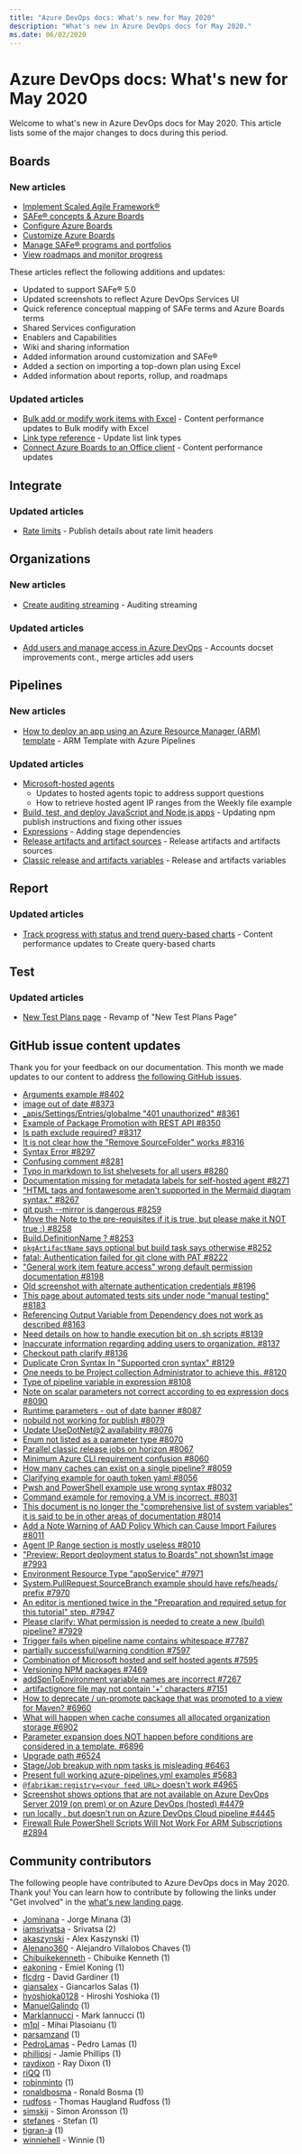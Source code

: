 ```yaml
---
title: "Azure DevOps docs: What's new for May 2020"
description: "What's new in Azure DevOps docs for May 2020."
ms.date: 06/02/2020
---
```


# Azure DevOps docs: What's new for May 2020

Welcome to what's new in Azure DevOps docs for May 2020. This article lists some of the major changes to docs during this period.

## Boards

### New articles

- [Implement Scaled Agile Framework®](/azure/devops/boards/plans/scaled-agile-framework)
- [SAFe® concepts & Azure Boards](/azure/devops/boards/plans/safe-concepts)
- [Configure Azure Boards](/azure/devops/boards/plans/safe-configure-boards)
- [Customize Azure Boards](/azure/devops/boards/plans/safe-customize)
- [Manage SAFe® programs and portfolios](/azure/devops/boards/plans/safe-plan-track-boards)
- [View roadmaps and monitor progress](/azure/devops/boards/plans/safe-review-roadmaps-progress)

These articles reflect the following additions and updates: 

- Updated to support SAFe® 5.0
- Updated screenshots to reflect Azure DevOps Services UI 
- Quick reference conceptual mapping of SAFe terms and Azure Boards terms
- Shared Services configuration 
- Enablers and Capabilities
- Wiki and sharing information 
- Added information around customization and SAFe®
- Added a section on importing a top-down plan using Excel
- Added information about reports, rollup, and roadmaps 


### Updated articles

- [Bulk add or modify work items with Excel](/azure/devops/boards/backlogs/office/bulk-add-modify-work-items-excel) - Content performance updates to Bulk modify with Excel
- [Link type reference](/azure/devops/boards/queries/link-type-reference) - Update list link types
- [Connect Azure Boards to an Office client](/azure/devops/boards/backlogs/office/track-work) - Content performance updates

## Integrate

### Updated articles

- [Rate limits](/azure/devops/integrate/concepts/rate-limits) - Publish details about rate limit headers

## Organizations

### New articles

- [Create auditing streaming](/azure/devops/organizations/audit/auditing-streaming) - Auditing streaming

### Updated articles

- [Add users and manage access in Azure DevOps](/azure/devops/organizations/accounts/add-organization-users) - Accounts docset improvements cont., merge articles add users

## Pipelines

### New articles

- [How to deploy an app using an Azure Resource Manager (ARM) template](/azure/devops/pipelines/apps/cd/azure/deploy-arm-template) - ARM Template with Azure Pipelines

### Updated articles

- [Microsoft-hosted agents](/azure/devops/pipelines/agents/hosted)
  - Updates to hosted agents topic to address support questions
  - How to retrieve hosted agent IP ranges from the Weekly file example
- [Build, test, and deploy JavaScript and Node.js apps](/azure/devops/pipelines/ecosystems/javascript) - Updating npm publish instructions and fixing other issues
- [Expressions](/azure/devops/pipelines/process/expressions) - Adding stage dependencies
- [Release artifacts and artifact sources](/azure/devops/pipelines/release/artifacts) - Release artifacts and artifacts sources
- [Classic release and artifacts variables](/azure/devops/pipelines/release/variables) - Release and artifacts variables

## Report

### Updated articles

- [Track progress with status and trend query-based charts](/azure/devops/report/dashboards/charts) - Content performance updates to Create query-based charts

## Test

### Updated articles

- [New Test Plans page](/azure/devops/test/new-test-plans-page) - Revamp of "New Test Plans Page"

## GitHub issue content updates

Thank you for your feedback on our documentation. This month we made updates to our content to address [the following GitHub issues](https://github.com/MicrosoftDocs/azure-devops-docs/issues?q=linked%3Apr+type%3Aissue+state%3Aclosed+closed%3A2020-04-27..2020-05-31+repo%3AMicrosoftDocs%2Fazure-devops-docs).

- [Arguments example #8402](https://github.com/MicrosoftDocs/azure-devops-docs/issues/8402)
- [image out of date #8373](https://github.com/MicrosoftDocs/azure-devops-docs/issues/8373)
- [_apis/Settings/Entries/globalme "401 unauthorized" #8361](https://github.com/MicrosoftDocs/azure-devops-docs/issues/8361)
- [Example of Package Promotion with REST API #8350](https://github.com/MicrosoftDocs/azure-devops-docs/issues/8350)
- [Is path exclude required? #8317](https://github.com/MicrosoftDocs/azure-devops-docs/issues/8317)
- [It is not clear how the "Remove SourceFolder" works #8316](https://github.com/MicrosoftDocs/azure-devops-docs/issues/8316)
- [Syntax Error #8297](https://github.com/MicrosoftDocs/azure-devops-docs/issues/8297)
- [Confusing comment #8281](https://github.com/MicrosoftDocs/azure-devops-docs/issues/8281)
- [Typo in markdown to list shelvesets for all users #8280](https://github.com/MicrosoftDocs/azure-devops-docs/issues/8280)
- [Documentation missing for metadata labels for self-hosted agent #8271](https://github.com/MicrosoftDocs/azure-devops-docs/issues/8271)
- ["HTML tags and fontawesome aren't supported in the Mermaid diagram syntax." #8267](https://github.com/MicrosoftDocs/azure-devops-docs/issues/8267)
- [git push --mirror is dangerous #8259](https://github.com/MicrosoftDocs/azure-devops-docs/issues/8259)
- [Move the Note to the pre-requisites if it is true, but please make it NOT true ;) #8258](https://github.com/MicrosoftDocs/azure-devops-docs/issues/8258)
- [Build.DefinitionName ? #8253](https://github.com/MicrosoftDocs/azure-devops-docs/issues/8253)
- [`pkgArtifactName` says optional but build task says otherwise #8252](https://github.com/MicrosoftDocs/azure-devops-docs/issues/8252)
- [fatal: Authentication failed for git clone with PAT #8222](https://github.com/MicrosoftDocs/azure-devops-docs/issues/8222)
- ["General work item feature access" wrong default permission documentation #8198](https://github.com/MicrosoftDocs/azure-devops-docs/issues/8198)
- [Old screenshot with alternate authentication credentials #8196](https://github.com/MicrosoftDocs/azure-devops-docs/issues/8196)
- [This page about automated tests sits under node "manual testing" #8183](https://github.com/MicrosoftDocs/azure-devops-docs/issues/8183)
- [Referencing Output Variable from Dependency does not work as described #8163](https://github.com/MicrosoftDocs/azure-devops-docs/issues/8163)
- [Need details on how to handle execution bit on .sh scripts #8139](https://github.com/MicrosoftDocs/azure-devops-docs/issues/8139)
- [Inaccurate information regarding adding users to organization. #8137](https://github.com/MicrosoftDocs/azure-devops-docs/issues/8137)
- [Checkout path clarify #8136](https://github.com/MicrosoftDocs/azure-devops-docs/issues/8136)
- [Duplicate Cron Syntax In "Supported cron syntax" #8129](https://github.com/MicrosoftDocs/azure-devops-docs/issues/8129)
- [One needs to be Project collection Administrator to achieve this. #8120](https://github.com/MicrosoftDocs/azure-devops-docs/issues/8120)
- [Type of pipeline variable in expression #8108](https://github.com/MicrosoftDocs/azure-devops-docs/issues/8108)
- [Note on scalar parameters not correct according to eq expression docs #8090](https://github.com/MicrosoftDocs/azure-devops-docs/issues/8090)
- [Runtime parameters - out of date banner #8087](https://github.com/MicrosoftDocs/azure-devops-docs/issues/8087)
- [nobuild not working for publish #8079](https://github.com/MicrosoftDocs/azure-devops-docs/issues/8079)
- [Update UseDotNet@2 availability #8076](https://github.com/MicrosoftDocs/azure-devops-docs/issues/8076)
- [Enum not listed as a parameter type #8070](https://github.com/MicrosoftDocs/azure-devops-docs/issues/8070)
- [Parallel classic release jobs on horizon #8067](https://github.com/MicrosoftDocs/azure-devops-docs/issues/8067)
- [Minimum Azure CLI requirement confusion #8060](https://github.com/MicrosoftDocs/azure-devops-docs/issues/8060)
- [How many caches can exist on a single pipeline? #8059](https://github.com/MicrosoftDocs/azure-devops-docs/issues/8059)
- [Clarifying example for oauth token yaml #8056](https://github.com/MicrosoftDocs/azure-devops-docs/issues/8056)
- [Pwsh and PowerShell example use wrong syntax #8032](https://github.com/MicrosoftDocs/azure-devops-docs/issues/8032)
- [Command example for removing a VM is incorrect. #8031](https://github.com/MicrosoftDocs/azure-devops-docs/issues/8031)
- [This document is no longer the "comprehensive list of system variables" it is said to be in other areas of documentation #8014](https://github.com/MicrosoftDocs/azure-devops-docs/issues/8014)
- [Add a Note Warning of AAD Policy Which can Cause Import Failures #8011](https://github.com/MicrosoftDocs/azure-devops-docs/issues/8011)
- [Agent IP Range section is mostly useless #8010](https://github.com/MicrosoftDocs/azure-devops-docs/issues/8010)
- ["Preview: Report deployment status to Boards" not shown1st image #7993](https://github.com/MicrosoftDocs/azure-devops-docs/issues/7993)
- [Environment Resource Type "appService" #7971](https://github.com/MicrosoftDocs/azure-devops-docs/issues/7971)
- [System.PullRequest.SourceBranch example should have refs/heads/ prefix #7970](https://github.com/MicrosoftDocs/azure-devops-docs/issues/7970)
- [An editor is mentioned twice in the "Preparation and required setup for this tutorial" step. #7947](https://github.com/MicrosoftDocs/azure-devops-docs/issues/7947)
- [Please clarify: What permission is needed to create a new (build) pipeline? #7929](https://github.com/MicrosoftDocs/azure-devops-docs/issues/7929)
- [Trigger fails when pipeline name contains whitespace #7787](https://github.com/MicrosoftDocs/azure-devops-docs/issues/7787)
- [partially successful/warning condition #7597](https://github.com/MicrosoftDocs/azure-devops-docs/issues/7597)
- [Combination of Microsoft hosted and self hosted agents #7595](https://github.com/MicrosoftDocs/azure-devops-docs/issues/7595)
- [Versioning NPM packages #7469](https://github.com/MicrosoftDocs/azure-devops-docs/issues/7469)
- [addSpnToEnvironment variable names are incorrect #7267](https://github.com/MicrosoftDocs/azure-devops-docs/issues/7267)
- [.artifactignore file may not contain '+' characters #7151](https://github.com/MicrosoftDocs/azure-devops-docs/issues/7151)
- [How to deprecate / un-promote package that was promoted to a view for Maven? #6960](https://github.com/MicrosoftDocs/azure-devops-docs/issues/6960)
- [What will happen when cache consumes all allocated organization storage #6902](https://github.com/MicrosoftDocs/azure-devops-docs/issues/6902)
- [Parameter expansion does NOT happen before conditions are considered in a template. #6896](https://github.com/MicrosoftDocs/azure-devops-docs/issues/6896)
- [Upgrade path #6524](https://github.com/MicrosoftDocs/azure-devops-docs/issues/6524)
- [Stage/Job breakup with npm tasks is misleading #6463](https://github.com/MicrosoftDocs/azure-devops-docs/issues/6463)
- [Present full working azure-pipelines.yml examples #5683](https://github.com/MicrosoftDocs/azure-devops-docs/issues/5683)
- [`@fabrikam:registry=<your feed URL>` doesn't work #4965](https://github.com/MicrosoftDocs/azure-devops-docs/issues/4965)
- [Screenshot shows options that are not available on Azure DevOps Server 2019 (on prem) or on Azure DevOps (hosted) #4479](https://github.com/MicrosoftDocs/azure-devops-docs/issues/4479)
- [run locally . but doesn't run on Azure DevOps Cloud pipeline #4445](https://github.com/MicrosoftDocs/azure-devops-docs/issues/4445)
- [Firewall Rule PowerShell Scripts Will Not Work For ARM Subscriptions #2894](https://github.com/MicrosoftDocs/azure-devops-docs/issues/2894)

## Community contributors

The following people have contributed to Azure DevOps docs in May 2020. Thank you! You can learn how to contribute by following the links under "Get involved" in the [what's new landing page](index.yml).

- [Jominana](https://github.com/Jominana) - Jorge Minana (3)
- [iamsrivatsa](https://github.com/iamsrivatsa) - Srivatsa (2)
- [akaszynski](https://github.com/akaszynski) - Alex Kaszynski (1)
- [Alenano360](https://github.com/Alenano360) - Alejandro Villalobos Chaves (1)
- [Chibuikekenneth](https://github.com/Chibuikekenneth) - Chibuike Kenneth (1)
- [eakoning](https://github.com/eakoning) - Emiel Koning (1)
- [flcdrg](https://github.com/flcdrg) - David Gardiner (1)
- [giansalex](https://github.com/giansalex) - Giancarlos Salas (1)
- [hyoshioka0128](https://github.com/hyoshioka0128) - Hiroshi Yoshioka (1)
- [ManuelGalindo](https://github.com/ManuelGalindo) (1)
- [MarkIannucci](https://github.com/MarkIannucci) - Mark Iannucci (1)
- [m1pl](https://github.com/m1pl) - Mihai Plasoianu (1)
- [parsamzand](https://github.com/parsamzand) (1)
- [PedroLamas](https://github.com/PedroLamas) - Pedro Lamas (1)
- [phillipsj](https://github.com/phillipsj) - Jamie Phillips (1)
- [raydixon](https://github.com/raydixon) - Ray Dixon (1)
- [riQQ](https://github.com/riQQ) (1)
- [robinminto](https://github.com/robinminto) (1)
- [ronaldbosma](https://github.com/ronaldbosma) - Ronald Bosma (1)
- [rudfoss](https://github.com/rudfoss) - Thomas Haugland Rudfoss (1)
- [simskij](https://github.com/simskij) - Simon Aronsson (1)
- [stefanes](https://github.com/stefanes) - Stefan (1)
- [tigran-a](https://github.com/tigran-a) (1)
- [winniehell](https://github.com/winniehell) - Winnie (1)
